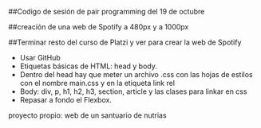 ##Codigo de sesión de pair programming del 19 de octubre

##creación de una web de Spotify a 480px y a 1000px

##Terminar resto del curso de Platzi y ver para crear la web de Spotify 

- Usar GitHub
- Etiquetas básicas de HTML: head y body. 
- Dentro del head hay que meter un archivo .css con las hojas de estilos con el nombre main.css y en la etiqueta link rel
- Body: div, p, h1, h2, h3, section, article y las clases para linkar en css
- Repasar a fondo el Flexbox. 

proyecto propio: web de un santuario de nutrias

